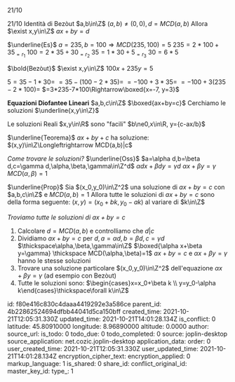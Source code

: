 21/10

21/10
Identità di Bezòut
$a,b\in\Z$ $(a,b)\ne(0,0),d=MCD(a,b)$
Allora $\exist x,y\in\Z$
$ax+by=d$

$\underline{Es}$
$a=235, b=100 \Rightarrow MCD(235,100)=5$
$235=2*100+35_{=r_1}$
$100=2*35+30_{=r_2}$
$35=1*30+5_{=r_3}$
$30=6*5$

$\bold{Bezòut}$
$\exist x,y\in\Z$
$100x+235y=5$

$5=35-1*30=$
$=35-(100-2*35)=$
$=-100+3*35=$
$=-100+3(235-2*100)=$
$=3*235-7*100\Rightarrow\boxed{x=-7, y=3}$

**Equazioni Diofantee Lineari**
$a,b,c\in\Z$ $\boxed{ax+by=c}$
Cerchiamo le soluzioni $\underline{x,y\in\Z}$

Le soluzioni Reali $x,y\in\R$ sono "facili"
$b\ne0,x\in\R, y={c-ax/b}$

$\underline{Teorema}$
$ax+by+c$ ha soluzione: $(x,y)\in\Z\Longleftrightarrow MCD(a,b)|c$

*Come trovare le soluzioni?*
$\underline{Oss}$
$a=\alpha d,b=\beta d,c=\gamma d,\alpha,\beta,\gamma\in\Z^d$
$\alpha dx+\beta dy= \gamma d$
$\alpha x+\beta y=\gamma$ $MCD(\alpha,\beta)=1$

$\underline{Prop}$
Sia $(x_0,y_0)\in\Z^2$ una soluzione di $ax+by=c$
con $a,b,c\in\Z$ e $MCD(a,b)=1$ Allora tutte le soluzioni di $ax+by=c$
sono della forma seguente: $(x,y)=(x_0+bk,y_0-ak)$ al variare di $k\in\Z$

*Troviamo tutte le soluzioni di $ax+by=c$*
1) Calcolare $d=MCD(a,b)$ e controlliamo che $d|c$
2) Dividiamo $ax+by=c$ per $d,a=\alpha d,b=\beta d,c=\gamma d$ $\thickspace\alpha,\beta,\gamma\in\Z$
$\boxed{\alpha x+\beta y=\gamma} \thickspace MCD(\alpha,\beta)=1$
$ax+by=c$ e $\alpha x+\beta y=\gamma$ hanno le stesse soluzioni
3) Trovare una soluzione particolare $(x_0,y_0)\in\Z^2$ dell'equazione $\alpha x+\beta y=\gamma$
(ad esempio con Bezòut)
4) Tutte le soluzioni sono:
$\begin{cases}x=x_0+\beta k \\ y=y_0-\alpha k\end{cases}\thickspace\forall k\in\Z$



id: f80e416c830c4daaa4419292e3a586ce
parent_id: 4b22862524694dfbb44041d5ca150bff
created_time: 2021-10-21T12:05:31.330Z
updated_time: 2021-10-21T14:01:28.134Z
is_conflict: 0
latitude: 45.80910000
longitude: 8.96890000
altitude: 0.0000
author: 
source_url: 
is_todo: 0
todo_due: 0
todo_completed: 0
source: joplin-desktop
source_application: net.cozic.joplin-desktop
application_data: 
order: 0
user_created_time: 2021-10-21T12:05:31.330Z
user_updated_time: 2021-10-21T14:01:28.134Z
encryption_cipher_text: 
encryption_applied: 0
markup_language: 1
is_shared: 0
share_id: 
conflict_original_id: 
master_key_id: 
type_: 1